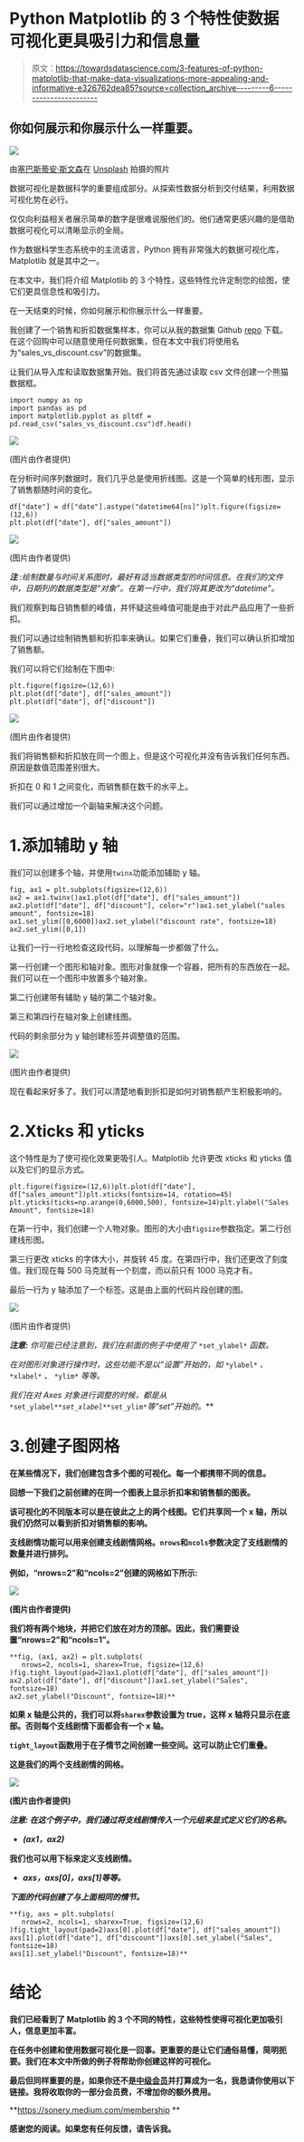 # Python Matplotlib 的 3 个特性使数据可视化更具吸引力和信息量

> 原文：<https://towardsdatascience.com/3-features-of-python-matplotlib-that-make-data-visualizations-more-appealing-and-informative-e326762dea85?source=collection_archive---------6----------------------->

## 你如何展示和你展示什么一样重要。

![](img/fdb40871d66a4969c7c593beb1b99fc0.png)

由[塞巴斯蒂安·斯文森](https://unsplash.com/@sebastiansvenson?utm_source=unsplash&utm_medium=referral&utm_content=creditCopyText)在 [Unsplash](https://unsplash.com/s/photos/simple?utm_source=unsplash&utm_medium=referral&utm_content=creditCopyText) 拍摄的照片

数据可视化是数据科学的重要组成部分。从探索性数据分析到交付结果，利用数据可视化势在必行。

仅仅向利益相关者展示简单的数字是很难说服他们的。他们通常更感兴趣的是借助数据可视化可以清晰显示的全局。

作为数据科学生态系统中的主流语言，Python 拥有非常强大的数据可视化库，Matplotlib 就是其中之一。

在本文中，我们将介绍 Matplotlib 的 3 个特性，这些特性允许定制您的绘图，使它们更具信息性和吸引力。

在一天结束的时候，你如何展示和你展示什么一样重要。

我创建了一个销售和折扣数据集样本，你可以从我的数据集 Github [repo](https://github.com/SonerYldrm/datasets) 下载。在这个回购中可以随意使用任何数据集，但在本文中我们将使用名为“sales_vs_discount.csv”的数据集。

让我们从导入库和读取数据集开始。我们将首先通过读取 csv 文件创建一个熊猫数据框。

```
import numpy as np
import pandas as pd
import matplotlib.pyplot as pltdf = pd.read_csv("sales_vs_discount.csv")df.head()
```

![](img/c800f479408fd97f437fdb16842e402d.png)

(图片由作者提供)

在分析时间序列数据时，我们几乎总是使用折线图。这是一个简单的线形图，显示了销售额随时间的变化。

```
df["date"] = df["date"].astype("datetime64[ns]")plt.figure(figsize=(12,6))
plt.plot(df["date"], df["sales_amount"])
```

![](img/4e026d25a8e767abb888380f21be808c.png)

(图片由作者提供)

***注*** *:绘制数量与时间关系图时，最好有适当数据类型的时间信息。在我们的文件中，日期列的数据类型是“对象”。在第一行中，我们将其更改为“datetime”。*

我们观察到每日销售额的峰值，并怀疑这些峰值可能是由于对此产品应用了一些折扣。

我们可以通过绘制销售额和折扣率来确认。如果它们重叠，我们可以确认折扣增加了销售额。

我们可以将它们绘制在下图中:

```
plt.figure(figsize=(12,6))
plt.plot(df["date"], df["sales_amount"])
plt.plot(df["date"], df["discount"])
```

![](img/b10b1311dda0068b1f535d89d6e4d0c7.png)

(图片由作者提供)

我们将销售额和折扣放在同一个图上，但是这个可视化并没有告诉我们任何东西。原因是数值范围差别很大。

折扣在 0 和 1 之间变化，而销售额在数千的水平上。

我们可以通过增加一个副轴来解决这个问题。

# 1.添加辅助 y 轴

我们可以创建多个轴，并使用`twinx`功能添加辅助 y 轴。

```
fig, ax1 = plt.subplots(figsize=(12,6))
ax2 = ax1.twinx()ax1.plot(df["date"], df["sales_amount"])
ax2.plot(df["date"], df["discount"], color="r")ax1.set_ylabel("sales amount", fontsize=18)
ax1.set_ylim([0,6000])ax2.set_ylabel("discount rate", fontsize=18)
ax2.set_ylim([0,1])
```

让我们一行一行地检查这段代码，以理解每一步都做了什么。

第一行创建一个图形和轴对象。图形对象就像一个容器，把所有的东西放在一起。我们可以在一个图形中放置多个轴对象。

第二行创建带有辅助 y 轴的第二个轴对象。

第三和第四行在轴对象上创建线图。

代码的剩余部分为 y 轴创建标签并调整值的范围。

![](img/738cdcbf20d1f5a0f41d8c9f41f4a7fa.png)

(图片由作者提供)

现在看起来好多了。我们可以清楚地看到折扣是如何对销售额产生积极影响的。

# 2.Xticks 和 yticks

这个特性是为了使可视化效果更吸引人。Matplotlib 允许更改 xticks 和 yticks 值以及它们的显示方式。

```
plt.figure(figsize=(12,6))plt.plot(df["date"], df["sales_amount"])plt.xticks(fontsize=14, rotation=45)
plt.yticks(ticks=np.arange(0,6000,500), fontsize=14)plt.ylabel("Sales Amount", fontsize=18)
```

在第一行中，我们创建一个人物对象。图形的大小由`figsize`参数指定。第二行创建线形图。

第三行更改 xticks 的字体大小，并旋转 45 度。在第四行中，我们还更改了刻度值。我们现在每 500 马克就有一个刻度，而以前只有 1000 马克才有。

最后一行为 y 轴添加了一个标签。这是由上面的代码片段创建的图。

![](img/d4a934be4fc6127b8fe1bc7dee9ed16b.png)

(图片由作者提供)

***注意:*** *你可能已经注意到，我们在前面的例子中使用了* `*set_ylabel*` *函数。*

*在对图形对象进行操作时，这些功能不是以“设置”开始的，如* `*ylabel*` *、* `*xlabel*` *、* `*ylim*` *等等。*

*我们在对 Axes 对象进行调整的时候，都是从*`*set_ylabel*`*`*set_xlabel*`*`*set_ylim*`*等“set”开始的。***

# **3.创建子图网格**

**在某些情况下，我们创建包含多个图的可视化。每一个都携带不同的信息。**

**回想一下我们之前创建的在同一个图表上显示折扣率和销售额的图表。**

**该可视化的不同版本可以是在彼此之上的两个线图。它们共享同一个 x 轴，所以我们仍然可以看到折扣对销售额的影响。**

**支线剧情功能可以用来创建支线剧情网格。`nrows`和`ncols`参数决定了支线剧情的数量并进行排列。**

**例如，“nrows=2”和“ncols=2”创建的网格如下所示:**

**![](img/100d30b98b262a8b45a7d3dbc3539aa0.png)**

**(图片由作者提供)**

**我们将有两个地块，并把它们放在对方的顶部。因此，我们需要设置“nrows=2”和“ncols=1”。**

```
**fig, (ax1, ax2) = plt.subplots(
   nrows=2, ncols=1, sharex=True, figsize=(12,6)
)fig.tight_layout(pad=2)ax1.plot(df["date"], df["sales_amount"])
ax2.plot(df["date"], df["discount"])ax1.set_ylabel("Sales", fontsize=18)
ax2.set_ylabel("Discount", fontsize=18)**
```

**如果 x 轴是公共的，我们可以将`sharex`参数设置为 true，这样 x 轴将只显示在底部。否则每个支线剧情下面都会有一个 x 轴。**

**`tight_layout`函数用于在子情节之间创建一些空间。这可以防止它们重叠。**

**这是我们的两个支线剧情的网格。**

**![](img/7711fff07abd69c78dffdd4c05b13def.png)**

**(图片由作者提供)**

*****注意:*** *在这个例子中，我们通过将支线剧情传入一个元组来显式定义它们的名称。***

*   ***(ax1，ax2)***

**我们也可以用下标来定义支线剧情。**

*   ***axs，axs[0]，axs[1]等等。***

***下面的代码创建了与上面相同的情节。***

```
**fig, axs = plt.subplots(
   nrows=2, ncols=1, sharex=True, figsize=(12,6)
)fig.tight_layout(pad=2)axs[0].plot(df["date"], df["sales_amount"])
axs[1].plot(df["date"], df["discount"])axs[0].set_ylabel("Sales", fontsize=18)
axs[1].set_ylabel("Discount", fontsize=18)**
```

# **结论**

**我们已经看到了 Matplotlib 的 3 个不同的特性，这些特性使得可视化更加吸引人，信息更加丰富。**

**在任务中创建和使用数据可视化是一回事。更重要的是让它们通俗易懂，简明扼要。我们在本文中所做的例子将帮助你创建这样的可视化。**

**最后但同样重要的是，如果你还不是[中级会员](https://sonery.medium.com/membership)并打算成为一名，我恳请你使用以下链接。我将收取你的一部分会员费，不增加你的额外费用。**

**<https://sonery.medium.com/membership> ** 

**感谢您的阅读。如果您有任何反馈，请告诉我。**